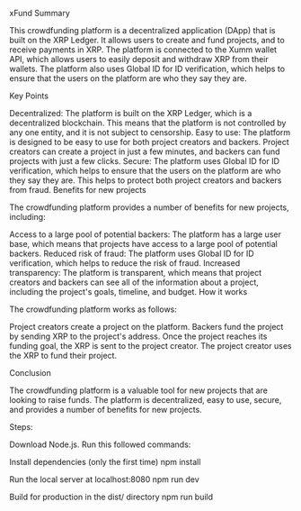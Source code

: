 xFund
Summary

This crowdfunding platform is a decentralized application (DApp) that is built on the XRP Ledger. It allows users to create and fund projects, and to receive payments in XRP. The platform is connected to the Xumm wallet API, which allows users to easily deposit and withdraw XRP from their wallets. The platform also uses Global ID for ID verification, which helps to ensure that the users on the platform are who they say they are.

Key Points

Decentralized: The platform is built on the XRP Ledger, which is a decentralized blockchain. This means that the platform is not controlled by any one entity, and it is not subject to censorship. Easy to use: The platform is designed to be easy to use for both project creators and backers. Project creators can create a project in just a few minutes, and backers can fund projects with just a few clicks. Secure: The platform uses Global ID for ID verification, which helps to ensure that the users on the platform are who they say they are. This helps to protect both project creators and backers from fraud. Benefits for new projects

The crowdfunding platform provides a number of benefits for new projects, including:

Access to a large pool of potential backers: The platform has a large user base, which means that projects have access to a large pool of potential backers. Reduced risk of fraud: The platform uses Global ID for ID verification, which helps to reduce the risk of fraud. Increased transparency: The platform is transparent, which means that project creators and backers can see all of the information about a project, including the project's goals, timeline, and budget. How it works

The crowdfunding platform works as follows:

Project creators create a project on the platform. Backers fund the project by sending XRP to the project's address. Once the project reaches its funding goal, the XRP is sent to the project creator. The project creator uses the XRP to fund their project.

Conclusion

The crowdfunding platform is a valuable tool for new projects that are looking to raise funds. The platform is decentralized, easy to use, secure, and provides a number of benefits for new projects.

Steps:

Download Node.js. Run this followed commands:

Install dependencies (only the first time) npm install

Run the local server at localhost:8080 npm run dev

Build for production in the dist/ directory npm run build
